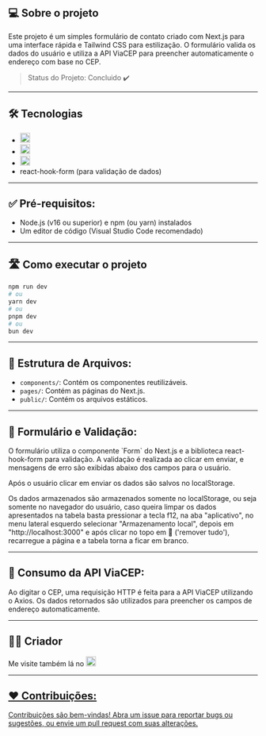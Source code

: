 ## 💻 Sobre o projeto
<p align="left"> Este projeto é um simples formulário de contato criado com Next.js para uma interface rápida e Tailwind CSS para estilização. O formulário valida os dados do usuário e utiliza a API ViaCEP para preencher automaticamente o endereço com base no CEP.</p>

> Status do Projeto: Concluido :heavy_check_mark:

---
## 🛠 Tecnologias
* <img alt="Next.JS" title="Next.JS" height= "20" src="https://img.shields.io/badge/next%20js-000000?style=for-the-badge&logo=nextdotjs&logoColor=white"/>
* <img alt="Tailwind" title="Tailwind CSS" height= "20" src="https://img.shields.io/badge/Tailwind_CSS-38B2AC?style=for-the-badge&logo=tailwind-css&logoColor=white](https://img.shields.io/badge/Tailwind_CSS-38B2AC?style=for-the-badge&logo=tailwind-css&logoColor=white">
* <img alt="Axios" title="Axios" height= "20" src="https://img.shields.io/badge/axios-671ddf?&style=for-the-badge&logo=axios&logoColor=white">
* react-hook-form (para validação de dados)
---
## ✅ Pré-requisitos:
* Node.js (v16 ou superior) e npm (ou yarn) instalados
* Um editor de código (Visual Studio Code recomendado)
---
## 🛣️ Como executar o projeto
```bash
npm run dev
# ou
yarn dev
# ou
pnpm dev
# ou
bun dev
```

---

## 📂 Estrutura de Arquivos:
* `components/`: Contém os componentes reutilizáveis.
* `pages/`: Contém as páginas do Next.js.
* `public/`: Contém os arquivos estáticos.

---

## 📄 Formulário e Validação:
<p>O formulário utiliza o componente `Form` do Next.js e a biblioteca react-hook-form para validação. A validação é realizada ao clicar em enviar, e mensagens de erro são exibidas abaixo dos campos para o usuário.</p>
<p>Após o usuário clicar em enviar os dados são salvos no localStorage.<p>
<p>Os dados armazenados são armazenados somente no localStorage, ou seja somente no navegador do usuário, caso queira limpar os dados apresentados na tabela basta pressionar a tecla f12, na aba "aplicativo", no menu lateral esquerdo selecionar "Armazenamento local", depois em "http://localhost:3000" e após clicar no topo em 🚫 ('remover tudo'), recarregue a página e a tabela torna a ficar em branco.</p>

---

## 🤔 Consumo da API ViaCEP:
<p>Ao digitar o CEP, uma requisição HTTP é feita para a API ViaCEP utilizando o Axios. Os dados retornados são utilizados para preencher os campos de endereço automaticamente.</p>

---

## 👨‍💻 Criador
<p>Me visite também lá no <a href="https://linkedin.com/in/lucasdmourasantos/"><img alt="Linkedin" title="Linkedin" height="20" src="https://img.shields.io/badge/LinkedIn-0077B5?style=for-the-badge&logo=linkedin&logoColor=white"</a></p> 

---
  
## ❤️ Contribuições:
Contribuições são bem-vindas! Abra um issue para reportar bugs ou sugestões, ou envie um pull request com suas alterações.
